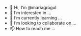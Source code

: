 - 👋 Hi, I’m @mariagrogul
- 👀 I’m interested in ...
- 🌱 I’m currently learning ...
- 💞️ I’m looking to collaborate on ...
- 📫 How to reach me ...

<!---
mariagrogul/mariagrogul is a ✨ special ✨ repository because its `README.md` (this file) appears on your GitHub profile.
You can click the Preview link to take a look at your changes.
--->
